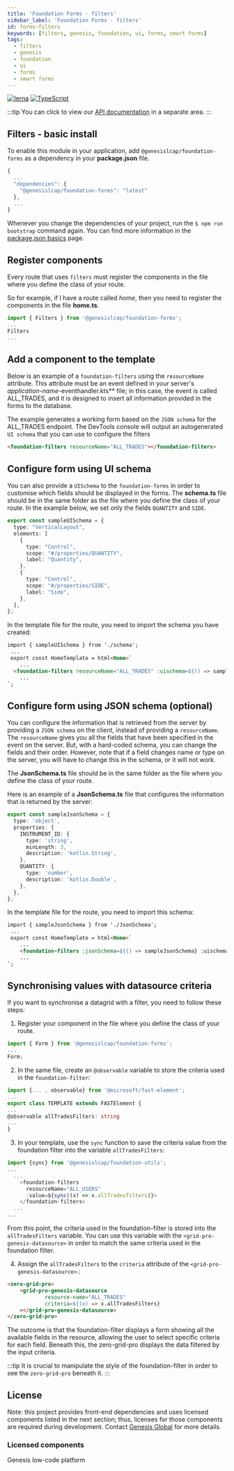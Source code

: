 ```yaml
---
title: 'Foundation Forms - filters'
sidebar_label: 'Foundation Forms - filters'
id: forms-filters
keywords: [filters, genesis, foundation, ui, forms, smart forms]
tags:
  - filters
  - genesis
  - foundation
  - ui
  - forms
  - smart forms
---
```


[![lerna](https://img.shields.io/badge/maintained%20with-lerna-cc00ff.svg)](https://lerna.js.org/)
[![TypeScript](https://img.shields.io/badge/%3C%2F%3E-TypeScript-%230074c1.svg)](https://www.typescriptlang.org/)

:::tip
You can click to view our [API documentation](./docs/api/index.md) in a separate area.
:::

## Filters - basic install

To enable this module in your application, add `@genesislcap/foundation-forms` as a dependency in your **package.json** file.

```javascript
{
  ...
  "dependencies": {
    "@genesislcap/foundation-forms": "latest"
  },
  ...
}
```
Whenever you change the dependencies of your project, run the `$ npm run bootstrap` command again. You can find more information in the [package.json basics](../../../web/basics/package-json-basics/) page.

## Register components

Every route that uses `filters` must register the components in the file where you define the class of your route.

So for example, if I have a route called *home*, then you need to register the components in the file **home.ts**.

```ts
import { Filters } from '@genesislcap/foundation-forms';
...
Filters
...
```

## Add a component to the template

Below is an example of a `foundation-filters` using the `resourceName` attribute. This attribute must be an event defined in your server's _*application-name*_-eventhandler.kts** file; in this case, the event is called ALL_TRADES, and it is designed to insert all information provided in the forms to the database.

The example generates a working form based on the `JSON schema` for the ALL_TRADES endpoint. The DevTools console will output an autogenerated `UI schema` that you can use to configure the filters

```html
<foundation-filters resourceName="ALL_TRADES"></foundation-filters>
```

## Configure form using UI schema

You can also provide a `UISchema` to the `foundation-forms` in order to customise which fields should be displayed in the forms. The **schema.ts** file should be in the same folder as the file where you define the class of your route. In the example below, we set only the fields `QUANTITY` and `SIDE`.

```ts
export const sampleUISchema = {
  type: "VerticalLayout",
  elements: [
    {
      type: "Control",
      scope: "#/properties/QUANTITY",
      label: "Quantity",
    },
    {
      type: "Control",
      scope: "#/properties/SIDE",
      label: "Side",
    },
  ],
};
```

In the template file for the route, you need to import the schema you have created:

```html
import { sampleUISchema } from './schema';
 ...
 export const HomeTemplate = html<Home>`
	...
  <foundation-filters resourceName="ALL_TRADES" :uischema=${() => sampleUISchema}></foundation-filters>
	...
`;
```

## Configure form using JSON schema (optional)

You can configure the information that is retrieved from the server by providing a `JSON schema` on the client, instead of providing a `resourceName`. The `resourceName` gives you all the fields that have been specified in the event on the server. But, with a hard-coded schema, you can change the fields and their order. However, note that if a field changes name or type on the server, you will have to change this in the schema, or it will not work.

The **JsonSchema.ts** file should be in the same folder as the file where you define the class of your route.

Here is an example of a **JsonSchema.ts** file that configures the information that is returned by the server:
```ts
export const sampleJsonSchema = {
  type: 'object',
  properties: {
    INSTRUMENT_ID: {
      type: 'string',
      minLength: 3,
      description: 'kotlin.String',
    },
    QUANTITY: {
      type: 'number',
      description: 'kotlin.Double',
    },
  },
};
```

In the template file for the route, you need to import this schema:

```html
import { sampleJsonSchema } from './JsonSchema';
 ...
 export const HomeTemplate = html<Home>`
	...
 	<foundation-filters :jsonSchema=${() => sampleJsonSchema} :uischema=${() => sampleUISchema}></foundation-filters>
	...
`;
```

## Synchronising values with datasource criteria

If you want to synchronise a datagrid with a filter, you need to follow these steps:

1. Register your component in the file where you define the class of your route. 

```ts
import { Form } from '@genesislcap/foundation-forms';
...
Form;
```

2. In the same file, create an `@observable` variable to store the criteria used in the `foundation-filter`:

```ts {1,5}
import {... , observable} from '@microsoft/fast-element';
...
export class TEMPLATE extends FASTElement {
...
@observable allTradesFilters: string
...
}
```

3. In your template, use the `sync` function to save the criteria value from the foundation filter into the variable `allTradesFilters`:

```typescript tile="Example 4" {1,4}
import {sync} from '@genesislcap/foundation-utils';
...
  ...
    <foundation-filters
      resourceName="ALL_USERS"
      :value=${sync((x) => x.allTradesfilters)}>
    </foundation-filters>
  ...
...    
```

From this point, the criteria used in the foundation-filter is stored into the `allTradesFilters` variable. You can use this variable with the `<grid-pro-genesis-datasource>` in order to match the same criteria used in the foundation filter. 

4. Assign the `allTradesFilters` to the `criteria` attribute of the `<grid-pro-genesis-datasource>`.:

```html
<zero-grid-pro>
    <grid-pro-genesis-datasource
            resource-name="ALL_TRADES"
            criteria=${(x) => x.allTradesFilters}
    ></grid-pro-genesis-datasource>
</zero-grid-pro>
```

The outcome is that the foundation-filter displays a form showing all the available fields in the resource, allowing the user to select specific criteria for each field. Beneath this, the zero-grid-pro displays the data filtered by the input criteria.

:::tip
It is crucial to manipulate the style of the foundation-filter in order to see the `zero-grid-pro` beneath it.
:::

## License

Note: this project provides front-end dependencies and uses licensed components listed in the next section; thus, licenses for those components are required during development. Contact [Genesis Global](https://genesis.global/contact-us/) for more details.

### Licensed components
Genesis low-code platform
